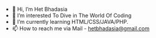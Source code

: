- 👋 Hi, I’m Het Bhadasia
- 👀 I’m interested To Dive in The World Of Coding
- 🌱 I’m currently learning HTML/CSS/JAVA/PHP.
- 📫 How to reach me via Mail - hetbhadasia@gmail.com

<!---
Hett1902/Hett1902 is a ✨ special ✨ repository because its `README.md` (this file) appears on your GitHub profile.
You can click the Preview link to take a look at your changes.
--->
